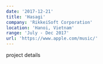 ```yaml
---
date: '2017-12-21'
title: 'Hasagi'
company: 'RikkeiSoft Corporation'
location: 'Hanoi, Vietnam'
range: 'July - Dec 2017'
url: 'https://www.apple.com/music/'
---
```


project details
